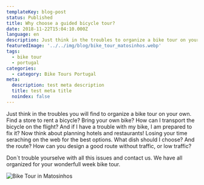 ```yaml
---
templateKey: blog-post
status: Published
title: Why choose a guided bicycle tour?
date: 2018-11-22T15:04:10.000Z
language: en
description: Just think in the troubles to organize a bike tour on your own. Find a place to rent a bicycle? Bring your own bike? How can I transport the bicycle on the fly.
featuredImage: '../../img/blog/bike_tour_matosinhos.webp'
tags:
  - bike tour
  - portugal
categories:
  - category: Bike Tours Portugal
meta:
  description: test meta description
  title: test meta title
  noindex: false
---
```


Just think in the troubles you will find to organize a bike tour on your own. Find a store to rent a bicycle? Bring your own bike? How can I transport the bicycle on the flight? And if I have a trouble with my bike, I am prepared to fix it?
Now think about planning hotels and restaurants! Losing your time seraching on the web for the best options. What dish should I choose?
And the route? How can you design a good route without traffic, or low traffic?

Don´t trouble yourselve with all this issues and contact us. We have all organized for your wonderfull week bike tour. 

![Bike Tour in Matosinhos](../../img/blog/bike_tour_matosinhos.webp)


